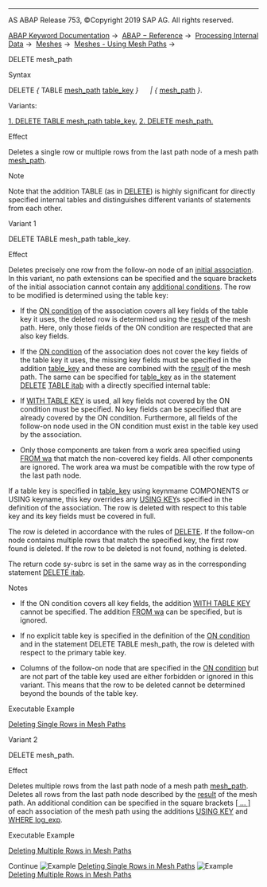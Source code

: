   

* * *

AS ABAP Release 753, ©Copyright 2019 SAP AG. All rights reserved.

[ABAP Keyword Documentation](https://help.sap.com/doc/abapdocu_753_index_htm/7.53/en-US/abenabap.htm) →  [ABAP − Reference](https://help.sap.com/doc/abapdocu_753_index_htm/7.53/en-US/abenabap_reference.htm) →  [Processing Internal Data](https://help.sap.com/doc/abapdocu_753_index_htm/7.53/en-US/abenabap_data_working.htm) →  [Meshes](https://help.sap.com/doc/abapdocu_753_index_htm/7.53/en-US/abenabap_meshes.htm) →  [Meshes - Using Mesh Paths](https://help.sap.com/doc/abapdocu_753_index_htm/7.53/en-US/abenmesh_path_usage.htm) → 

DELETE mesh\_path

Syntax

DELETE *{* TABLE [mesh\_path](https://help.sap.com/doc/abapdocu_753_index_htm/7.53/en-US/abenmesh_path.htm) [table\_key](https://help.sap.com/doc/abapdocu_753_index_htm/7.53/en-US/abapdelete_itab_key.htm) *}*
     *|* *{* [mesh\_path](https://help.sap.com/doc/abapdocu_753_index_htm/7.53/en-US/abenmesh_path.htm) *}*.

Variants:

[1\. DELETE TABLE mesh\_path table\_key.](#!ABAP_VARIANT_1@1@)
[2\. DELETE mesh\_path.](#!ABAP_VARIANT_2@2@)

Effect

Deletes a single row or multiple rows from the last path node of a mesh path [mesh\_path](https://help.sap.com/doc/abapdocu_753_index_htm/7.53/en-US/abenmesh_path.htm).

Note

Note that the addition TABLE (as in [DELETE](https://help.sap.com/doc/abapdocu_753_index_htm/7.53/en-US/abapdelete_itab.htm)) is highly significant for directly specified internal tables and distinguishes different variants of statements from each other.

Variant 1

DELETE TABLE mesh\_path table\_key.

Effect

Deletes precisely one row from the follow-on node of an [initial association](https://help.sap.com/doc/abapdocu_753_index_htm/7.53/en-US/abenmesh_path.htm). In this variant, no path extensions can be specified and the square brackets of the initial association cannot contain any [additional conditions](https://help.sap.com/doc/abapdocu_753_index_htm/7.53/en-US/abenmesh_path_assoc_cond.htm). The row to be modified is determined using the table key:

-   If the [ON condition](https://help.sap.com/doc/abapdocu_753_index_htm/7.53/en-US/abaptypes_mesh_association.htm) of the association covers all key fields of the table key it uses, the deleted row is determined using the [result](https://help.sap.com/doc/abapdocu_753_index_htm/7.53/en-US/abenmesh_path_result_init_assoc.htm) of the mesh path. Here, only those fields of the ON condition are respected that are also key fields.

-   If the [ON condition](https://help.sap.com/doc/abapdocu_753_index_htm/7.53/en-US/abaptypes_mesh_association.htm) of the association does not cover the key fields of the table key it uses, the missing key fields must be specified in the addition [table\_key](https://help.sap.com/doc/abapdocu_753_index_htm/7.53/en-US/abapdelete_itab_key.htm) and these are combined with the [result](https://help.sap.com/doc/abapdocu_753_index_htm/7.53/en-US/abenmesh_path_result_init_assoc.htm) of the mesh path. The same can be specified for [table\_key](https://help.sap.com/doc/abapdocu_753_index_htm/7.53/en-US/abapdelete_itab_key.htm) as in the statement [DELETE](https://help.sap.com/doc/abapdocu_753_index_htm/7.53/en-US/abapdelete_itab.htm) [TABLE itab](https://help.sap.com/doc/abapdocu_753_index_htm/7.53/en-US/abapdelete_itab_line.htm) with a directly specified internal table:

-   If [WITH TABLE KEY](https://help.sap.com/doc/abapdocu_753_index_htm/7.53/en-US/abapdelete_itab_key.htm) is used, all key fields not covered by the ON condition must be specified. No key fields can be specified that are already covered by the ON condition. Furthermore, all fields of the follow-on node used in the ON condition must exist in the table key used by the association.

-   Only those components are taken from a work area specified using [FROM wa](https://help.sap.com/doc/abapdocu_753_index_htm/7.53/en-US/abapdelete_itab_key.htm) that match the non-covered key fields. All other components are ignored. The work area wa must be compatible with the row type of the last path node.

If a table key is specified in [table\_key](https://help.sap.com/doc/abapdocu_753_index_htm/7.53/en-US/abapdelete_itab_key.htm) using keynmame COMPONENTS or USING keyname, this key overrides any [USING KEY](https://help.sap.com/doc/abapdocu_753_index_htm/7.53/en-US/abaptypes_mesh_association.htm)s specified in the definition of the association. The row is deleted with respect to this table key and its key fields must be covered in full.

The row is deleted in accordance with the rules of [DELETE](https://help.sap.com/doc/abapdocu_753_index_htm/7.53/en-US/abapdelete_itab.htm). If the follow-on node contains multiple rows that match the specified key, the first row found is deleted. If the row to be deleted is not found, nothing is deleted.

The return code sy-subrc is set in the same way as in the corresponding statement [DELETE itab](https://help.sap.com/doc/abapdocu_753_index_htm/7.53/en-US/abapdelete_itab.htm).

Notes

-   If the ON condition covers all key fields, the addition [WITH TABLE KEY](https://help.sap.com/doc/abapdocu_753_index_htm/7.53/en-US/abapdelete_itab_key.htm) cannot be specified. The addition [FROM wa](https://help.sap.com/doc/abapdocu_753_index_htm/7.53/en-US/abapdelete_itab_key.htm) can be specified, but is ignored.

-   If no explicit table key is specified in the definition of the [ON condition](https://help.sap.com/doc/abapdocu_753_index_htm/7.53/en-US/abaptypes_mesh_association.htm) and in the statement DELETE TABLE mesh\_path, the row is deleted with respect to the primary table key.

-   Columns of the follow-on node that are specified in the [ON condition](https://help.sap.com/doc/abapdocu_753_index_htm/7.53/en-US/abaptypes_mesh_association.htm) but are not part of the table key used are either forbidden or ignored in this variant. This means that the row to be deleted cannot be determined beyond the bounds of the table key.

Executable Example

[Deleting Single Rows in Mesh Paths](https://help.sap.com/doc/abapdocu_753_index_htm/7.53/en-US/abenmesh_delete_table_abexa.htm)

Variant 2

DELETE mesh\_path.

Effect

Deletes multiple rows from the last path node of a mesh path [mesh\_path](https://help.sap.com/doc/abapdocu_753_index_htm/7.53/en-US/abenmesh_path.htm). Deletes all rows from the last path node described by the [result](https://help.sap.com/doc/abapdocu_753_index_htm/7.53/en-US/abenmesh_path_result.htm) of the mesh path. An additional condition can be specified in the square brackets [\[ ... \]](https://help.sap.com/doc/abapdocu_753_index_htm/7.53/en-US/abenmesh_path_assoc.htm) of each association of the mesh path using the additions [USING KEY](https://help.sap.com/doc/abapdocu_753_index_htm/7.53/en-US/abenmesh_path_assoc_cond.htm) and [WHERE log\_exp](https://help.sap.com/doc/abapdocu_753_index_htm/7.53/en-US/abenmesh_path_assoc_cond.htm).

Executable Example

[Deleting Multiple Rows in Mesh Paths](https://help.sap.com/doc/abapdocu_753_index_htm/7.53/en-US/abenmesh_delete_abexa.htm)

Continue
![Example](exa.gif "Example") [Deleting Single Rows in Mesh Paths](https://help.sap.com/doc/abapdocu_753_index_htm/7.53/en-US/abenmesh_delete_table_abexa.htm)
![Example](exa.gif "Example") [Deleting Multiple Rows in Mesh Paths](https://help.sap.com/doc/abapdocu_753_index_htm/7.53/en-US/abenmesh_delete_abexa.htm)
